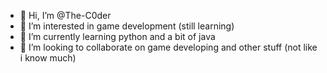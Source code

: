 - 👋 Hi, I’m @The-C0der
- 👀 I’m interested in game development (still learning)
- 🌱 I’m currently learning python and a bit of java
- 💞️ I’m looking to collaborate on game developing and other stuff (not like i know much)

<!---
The-C0der/The-C0der is a ✨ special ✨ repository because its `README.md` (this file) appears on your GitHub profile.
You can click the Preview link to take a look at your changes.
--->
